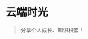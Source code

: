 <!-- #  To  Believe 

> Do it. Don't think about anything else

> 什么都没变，又好像什么都变了

<p style="position:fixed;bottom:20px;right:30px" align="right">Page Last Update Time：{docsify-updated}</p> -->
# 云端时光
> 分享个人成长、知识积累！